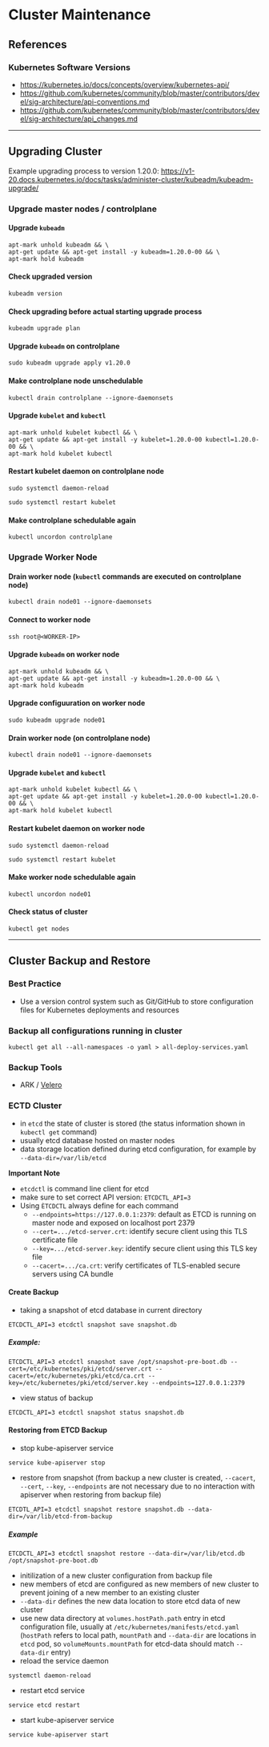 # Cluster Maintenance

## References
### Kubernetes Software Versions
- https://kubernetes.io/docs/concepts/overview/kubernetes-api/
- https://github.com/kubernetes/community/blob/master/contributors/devel/sig-architecture/api-conventions.md
- https://github.com/kubernetes/community/blob/master/contributors/devel/sig-architecture/api_changes.md

---
## Upgrading Cluster

Example upgrading process to version 1.20.0: https://v1-20.docs.kubernetes.io/docs/tasks/administer-cluster/kubeadm/kubeadm-upgrade/

### Upgrade master nodes / controlplane
#### Upgrade `kubeadm`
```
apt-mark unhold kubeadm && \
apt-get update && apt-get install -y kubeadm=1.20.0-00 && \
apt-mark hold kubeadm
```

#### Check upgraded version
```
kubeadm version
```

#### Check upgrading before actual starting upgrade process
```
kubeadm upgrade plan
```

#### Upgrade `kubeadm` on controlplane
```
sudo kubeadm upgrade apply v1.20.0
```

#### Make controlplane node unschedulable
```
kubectl drain controlplane --ignore-daemonsets
```

#### Upgrade `kubelet` and `kubectl`
```
apt-mark unhold kubelet kubectl && \
apt-get update && apt-get install -y kubelet=1.20.0-00 kubectl=1.20.0-00 && \
apt-mark hold kubelet kubectl
```

#### Restart kubelet daemon on controlplane node
```
sudo systemctl daemon-reload
```
```
sudo systemctl restart kubelet
```

#### Make controlplane schedulable again
```
kubectl uncordon controlplane
```

### Upgrade Worker Node
#### Drain worker node (`kubectl` commands are executed on controlplane node)
```
kubectl drain node01 --ignore-daemonsets
```

#### Connect to worker node
```
ssh root@<WORKER-IP>
```

#### Upgrade `kubeadm` on worker node
```
apt-mark unhold kubeadm && \
apt-get update && apt-get install -y kubeadm=1.20.0-00 && \
apt-mark hold kubeadm
```

#### Upgrade configuuration on worker node
```
sudo kubeadm upgrade node01
```

#### Drain worker node (on controlplane node)
```
kubectl drain node01 --ignore-daemonsets
```

#### Upgrade `kubelet` and `kubectl`
```
apt-mark unhold kubelet kubectl && \
apt-get update && apt-get install -y kubelet=1.20.0-00 kubectl=1.20.0-00 && \
apt-mark hold kubelet kubectl
```

#### Restart kubelet daemon on worker node
```
sudo systemctl daemon-reload
```
```
sudo systemctl restart kubelet
```

#### Make worker node schedulable again
```
kubectl uncordon node01
```

#### Check status of cluster
```
kubectl get nodes
```

---
## Cluster Backup and Restore

### Best Practice
- Use a version control system such as Git/GitHub to store configuration files for Kubernetes deployments and resources

### Backup all configurations running in cluster
```
kubectl get all --all-namespaces -o yaml > all-deploy-services.yaml
```

### Backup Tools
- ARK / [Velero](https://velero.io/docs/v1.9/)

### ECTD Cluster
- in `etcd` the state of cluster is stored (the status information shown in `kubectl get` command)
- usually etcd database hosted on master nodes
- data storage location defined during etcd configuration, for example by `--data-dir=/var/lib/etcd`

**Important Note**
- `etcdctl` is command line client for etcd
- make sure to set correct API version: `ETCDCTL_API=3`
- Using `ÈTCDCTL` always define for each command 
  - `--endpoints=https://127.0.0.1:2379`: default as ETCD is running on master node and exposed on localhost port 2379
  - `--cert=.../etcd-server.crt`: identify secure client using this TLS certificate file
  - `--key=.../etcd-server.key`: identify secure client using this TLS key file
  - `--cacert=.../ca.crt`: verify certificates of TLS-enabled secure servers using CA bundle

#### Create Backup
- taking a snapshot of etcd database in current directory
```
ETCDCTL_API=3 etcdctl snapshot save snapshot.db
```
##### Example:
```
ETCDCTL_API=3 etcdctl snapshot save /opt/snapshot-pre-boot.db --cert=/etc/kubernetes/pki/etcd/server.crt --cacert=/etc/kubernetes/pki/etcd/ca.crt --key=/etc/kubernetes/pki/etcd/server.key --endpoints=127.0.0.1:2379
```

- view status of backup
```
ETCDCTL_API=3 etcdctl snapshot status snapshot.db
```

#### Restoring from ETCD Backup
- stop kube-apiserver service
```
service kube-apiserver stop
```
- restore from snapshot (from backup a new cluster is created, `--cacert`, `--cert`, `--key`, `--endpoints` are not necessary due to no interaction with apiserver when restoring from backup file)
```
ETCDTL_API=3 etcdctl snapshot restore snapshot.db --data-dir=/var/lib/etcd-from-backup
```
##### Example
```
ETCDCTL_API=3 etcdctl snapshot restore --data-dir=/var/lib/etcd.db /opt/snapshot-pre-boot.db
```
- initilization of a new cluster configuration from backup file
- new members of etcd are configured as new members of new cluster to prevent joining of a new member to an existing cluster
- `--data-dir` defines the new data location to store etcd data of new cluster
- use new data directory at `volumes.hostPath.path` entry in etcd configuration file, usually at `/etc/kubernetes/manifests/etcd.yaml` (`hostPath` refers to local path, `mountPath` and `--data-dir` are locations in `etcd` pod, so `volumeMounts.mountPath` for etcd-data should match `--data-dir` entry)
- reload the service daemon
```
systemctl daemon-reload
```
- restart etcd service
```
service etcd restart
```
- start kube-apiserver service
```
service kube-apiserver start
```

